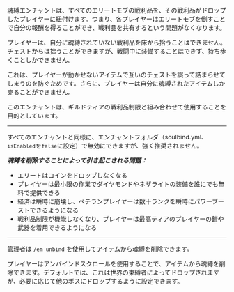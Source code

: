 魂縛エンチャントは、すべてのエリートモブの戦利品を、その戦利品がドロップしたプレイヤーに紐付けます。つまり、各プレイヤーはエリートモブを倒すことで自分の報酬を得ることができ、戦利品を共有するという問題がなくなります。

プレイヤーは、自分に魂縛されていない戦利品を床から拾うことはできません。チェストからは拾うことができますが、戦闘中に装備することはできず、持ち歩くことしかできません。

これは、プレイヤーが動かせないアイテムで互いのチェストを誤って詰まらせてしまうのを防ぐためです。さらに、プレイヤーは自分に魂縛されたアイテムしか売ることができません。

このエンチャントは、ギルドティアの戦利品制限と組み合わせて使用することを目的としています。

***

すべてのエンチャントと同様に、エンチャントフォルダ（soulbind.yml、`isEnabled`を`false`に設定）で無効にできますが、強く推奨されません。

***魂縛を削除することによって引き起こされる問題：***
- エリートはコインをドロップしなくなる
- プレイヤーは最小限の作業でダイヤモンドやネザライトの装備を誰にでも無料で提供できる
- 経済は瞬時に崩壊し、ベテランプレイヤーは数十ランクを瞬時にパワーブーストできるようになる
- 戦利品制限が機能しなくなり、プレイヤーは最高ティアのプレイヤーの鎧や武器を着用できるようになる

***

管理者は `/em unbind` を使用してアイテムから魂縛を削除できます。

プレイヤーはアンバインドスクロールを使用することで、アイテムから魂縛を削除できます。デフォルトでは、これは世界の束縛者によってドロップされますが、必要に応じて他のボスにドロップするように設定できます。
